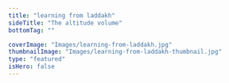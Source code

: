 ```yaml
---
title: "learning from laddakh"
sideTitle: "The altitude volume"
bottomTag: ""

coverImage: "Images/learning-from-laddakh.jpg"
thumbnailImage: "Images/learning-from-laddakh-thumbnail.jpg"
type: "featured"
isHero: false
---
```

